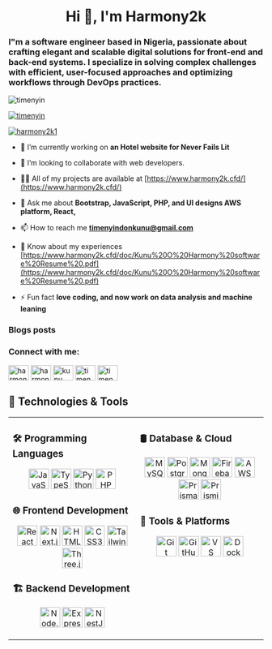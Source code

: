 <h1 align="center">Hi 👋, I'm Harmony2k </h1>
<h3 align="left">I"m a software engineer based in Nigeria, passionate about crafting elegant and scalable digital solutions for front-end and back-end systems.
I specialize in solving complex challenges with efficient, user-focused approaches and optimizing workflows through DevOps practices.</h4>

<p align="left"> <img src="https://komarev.com/ghpvc/?username=timenyin&label=Profile%20views&color=0e75b6&style=flat" alt="timenyin" /> </p>

<p align="left"> <a href="https://github.com/ryo-ma/github-profile-trophy"><img src="https://github-profile-trophy.vercel.app/?username=timenyin" alt="timenyin" /></a> </p>

<p align="left"> <a href="https://twitter.com/harmony2k1" target="blank"><img src="https://img.shields.io/twitter/follow/harmony2k1?logo=twitter&style=for-the-badge" alt="harmony2k1" /></a> </p>

- 🔭 I’m currently working on **an Hotel website for Never Fails Lit**

- 👯 I’m looking to collaborate with web developers.

- 👨‍💻 All of my projects are available at [https://www.harmony2k.cfd/](https://www.harmony2k.cfd/)

- 💬 Ask me about **Bootstrap, JavaScript, PHP, and UI designs AWS platform, React,**

- 📫 How to reach me **timenyindonkunu@gmail.com**

- 📄 Know about my experiences [https://www.harmony2k.cfd/doc/Kunu%20O%20Harmony%20software%20Resume%20.pdf](https://www.harmony2k.cfd/doc/Kunu%20O%20Harmony%20software%20Resume%20.pdf)

- ⚡ Fun fact **love coding, and now work on data analysis and machine leaning**

### Blogs posts
<!-- BLOG-POST-LIST:START -->
<!-- BLOG-POST-LIST:END -->

<h3 align="left">Connect with me:</h3>
<p align="left">
<a href="https://dev.to/harmony2k" target="blank"><img align="center" src="https://raw.githubusercontent.com/rahuldkjain/github-profile-readme-generator/master/src/images/icons/Social/devto.svg" alt="harmony2k" height="30" width="40" /></a>
<a href="https://twitter.com/harmony2k1" target="blank"><img align="center" src="https://raw.githubusercontent.com/rahuldkjain/github-profile-readme-generator/master/src/images/icons/Social/twitter.svg" alt="harmony2k1" height="30" width="40" /></a>
<a href="[https://linkedin.com/in/kunu (harmony) timenyin](https://www.linkedin.com/in/kunu-oritsetimenyin-harmony-4792522a5/)" target="blank"><img align="center" src="https://raw.githubusercontent.com/rahuldkjain/github-profile-readme-generator/master/src/images/icons/Social/linked-in-alt.svg" alt="kunu (harmony) timenyin" height="30" width="40" /></a>
<a href="https://fb.com/timenyin kunu" target="blank"><img align="center" src="https://raw.githubusercontent.com/rahuldkjain/github-profile-readme-generator/master/src/images/icons/Social/facebook.svg" alt="timenyin kunu" height="30" width="40" /></a>
<a href="https://www.behance.net/timenyin harmony" target="blank"><img align="center" src="https://raw.githubusercontent.com/rahuldkjain/github-profile-readme-generator/master/src/images/icons/Social/behance.svg" alt="timenyin harmony" height="30" width="40" /></a>
</p>

## 🚀 Technologies & Tools

<div align="center">

<table>
  <tr>
    <td valign="top" width="50%">

### 🛠 Programming Languages  
<p align="center">
  <img src="https://cdn.jsdelivr.net/gh/devicons/devicon/icons/javascript/javascript-original.svg" width="40" height="40" alt="JavaScript"/>
  <img src="https://cdn.jsdelivr.net/gh/devicons/devicon/icons/typescript/typescript-original.svg" width="40" height="40" alt="TypeScript"/>
  <img src="https://cdn.jsdelivr.net/gh/devicons/devicon/icons/python/python-original.svg" width="40" height="40" alt="Python"/>
  <img src="https://cdn.jsdelivr.net/gh/devicons/devicon/icons/php/php-original.svg" width="40" height="40" alt="PHP"/>
</p>

### 🌐 Frontend Development  
<p align="center">
  <img src="https://cdn.jsdelivr.net/gh/devicons/devicon/icons/react/react-original.svg" width="40" height="40" alt="React"/>
  <img src="https://cdn.jsdelivr.net/gh/devicons/devicon/icons/nextjs/nextjs-original.svg" width="40" height="40" alt="Next.js"/>
  <img src="https://cdn.jsdelivr.net/gh/devicons/devicon/icons/html5/html5-original.svg" width="40" height="40" alt="HTML5"/>
  <img src="https://cdn.jsdelivr.net/gh/devicons/devicon/icons/css3/css3-original.svg" width="40" height="40" alt="CSS3"/>
  <img src="https://cdn.jsdelivr.net/gh/devicons/devicon/icons/tailwindcss/tailwindcss-original.svg" width="40" height="40" alt="Tailwind CSS"/>
  <img src="https://raw.githubusercontent.com/gilbarbara/logos/main/logos/threejs.svg" width="40" height="40" alt="Three.js"/>
</p>

### 🏗 Backend Development  
<p align="center">
  <img src="https://cdn.jsdelivr.net/gh/devicons/devicon/icons/nodejs/nodejs-original.svg" width="40" height="40" alt="Node.js"/>
  <img src="https://cdn.jsdelivr.net/gh/devicons/devicon/icons/express/express-original.svg" width="40" height="40" alt="Express.js"/>
  <img src="https://raw.githubusercontent.com/gilbarbara/logos/main/logos/nestjs.svg" width="40" height="40" alt="NestJS"/>
</p>

</td>

<td valign="top" width="50%">

### 🛢 Database & Cloud  
<p align="center">
  <img src="https://cdn.jsdelivr.net/gh/devicons/devicon/icons/mysql/mysql-original.svg" width="40" height="40" alt="MySQL"/>
  <img src="https://cdn.jsdelivr.net/gh/devicons/devicon/icons/postgresql/postgresql-original.svg" width="40" height="40" alt="PostgreSQL"/>
  <img src="https://cdn.jsdelivr.net/gh/devicons/devicon/icons/mongodb/mongodb-original.svg" width="40" height="40" alt="MongoDB"/>
  <img src="https://cdn.jsdelivr.net/gh/devicons/devicon/icons/firebase/firebase-plain.svg" width="40" height="40" alt="Firebase"/>
  <img src="https://raw.githubusercontent.com/gilbarbara/logos/main/logos/aws.svg" width="40" height="40" alt="AWS"/>
  <img src="https://raw.githubusercontent.com/gilbarbara/logos/main/logos/prisma.svg" width="40" height="40" alt="Prisma"/>
  <img src="https://raw.githubusercontent.com/gilbarbara/logos/main/logos/prismic.svg" width="40" height="40" alt="Prismic"/>
</p>

### 🔧 Tools & Platforms  
<p align="center">
  <img src="https://cdn.jsdelivr.net/gh/devicons/devicon/icons/git/git-original.svg" width="40" height="40" alt="Git"/>
  <img src="https://cdn.jsdelivr.net/gh/devicons/devicon/icons/github/github-original.svg" width="40" height="40" alt="GitHub"/>
  <img src="https://cdn.jsdelivr.net/gh/devicons/devicon/icons/vscode/vscode-original.svg" width="40" height="40" alt="VS Code"/>
  <img src="https://cdn.jsdelivr.net/gh/devicons/devicon/icons/docker/docker-original.svg" width="40" height="40" alt="Docker"/>
</p>

</td>
  </tr>
</table>

</div>

